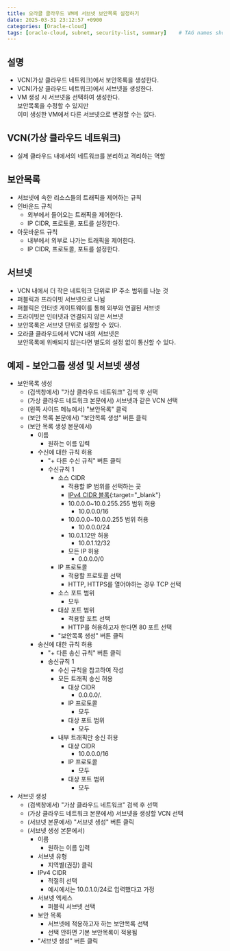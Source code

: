 ```yaml
---
title: 오라클 클라우드 VM에 서브넷 보안목록 설정하기
date: 2025-03-31 23:12:57 +0900
categories: [Oracle-cloud]
tags: [oracle-cloud, subnet, security-list, summary]    # TAG names should always be lowercase
---
```


## 설명
- VCN(가상 클라우드 네트워크)에서 보안목록을 생성한다.  
- VCN(가상 클라우드 네트워크)에서 서브넷을 생성한다.  
- VM 생성 시 서브넷을 선택하여 생성한다.  
  보안목록을 수정할 수 있지만   
  이미 생성한 VM에서 다른 서브넷으로 변경할 수는 없다.  

## VCN(가상 클라우드 네트워크)
- 실제 클라우드 내에서의 네트워크를 분리하고 격리하는 역할  

## 보안목록
- 서브넷에 속한 리소스들의 트래픽을 제어하는 규칙  
- 인바운드 규칙  
    - 외부에서 들어오는 트래픽을 제어한다.  
    - IP CIDR, 프로토콜,  포트를 설정한다.  
- 아웃바운드 규칙  
    - 내부에서 외부로 나가는 트래픽을 제어한다.  
    - IP CIDR, 프로토콜,  포트를 설정한다.  

## 서브넷
- VCN 내에서 더 작은 네트워크 단위로 IP 주소 범위를 나눈 것  
- 퍼블릭과 프라이빗 서브넷으로 나뉨  
- 퍼블릭은 인터넷 게이트웨이를 통해 외부와 연결된 서브넷  
- 프라이빗은 인터넷과 연결되지 않은 서브넷  
- 보안목록은 서브넷 단위로 설정할 수 있다.  
- 오라클 클라우드에서 VCN 내의 서브넷은   
  보안목록에 위배되지 않는다면 별도의 설정 없이 통신할 수 있다.  

## 예제 - 보안그룹 생성 및 서브넷 생성
- 보안목록 생성  
    - (검색창에서) "가상 클라우드 네트워크" 검색 후 선택  
    - (가상 클라우드 네트워크 본문에서) 서브넷과 같은 VCN 선택  
    - (왼쪽 사이드 메뉴에서) "보안목록" 클릭  
    - (보안 목록 본문에서) "보안목록 생성" 버튼 클릭  
    - (보안 목록 생성 본문에서)  
        - 이름  
            - 원하는 이름 입력  
        - 수신에 대한 규칙 허용  
            - "+ 다른 수신 규칙" 버튼 클릭  
            - 수신규칙 1  
                - 소스 CIDR  
                    - 적용할 IP 범위를 선택하는 곳  
                    - [IPv4 CIDR 블록](https://namu.wiki/w/CIDR#s-3.1){:target="_blank"}  
                    - 10.0.0.0~10.0.255.255 범위 허용  
                        - 10.0.0.0/16  
                    - 10.0.0.0~10.0.0.255 범위 허용  
                        - 10.0.0.0/24  
                    - 10.0.1.12만 허용  
                        - 10.0.1.12/32  
                    - 모든 IP 허용  
                        - 0.0.0.0/0  
                - IP 프로토콜  
                    - 적용할 프로토콜 선택  
                    - HTTP, HTTPS를 열어야하는 경우 TCP 선택  
                - 소스 포트 범위  
                    - 모두  
                - 대상 포트 범위  
                    - 적용할 포트 선택  
                    - HTTP를 허용하고자 한다면 80 포트 선택  
                - "보안목록 생성" 버튼 클릭  
        - 송신에 대한 규칙 허용  
            - "+ 다른 송신 규칙" 버튼 클릭  
            - 송신규칙 1  
                - 수신 규칙을 참고하여 작성  
                - 모든 트래픽 송신 허용  
                    - 대상 CIDR  
                        - 0.0.0.0/.  
                    - IP 프로토콜  
                        - 모두  
                    - 대상 포트 범위  
                        - 모두  
                - 내부 트래픽만 송신 허용  
                    - 대상 CIDR  
                        - 10.0.0.0/16  
                    - IP 프로토콜  
                        - 모두  
                    - 대상 포트 범위  
                        - 모두  
- 서브넷 생성  
    - (검색창에서) "가상 클라우드 네트워크" 검색 후 선택  
    - (가상 클라우드 네트워크 본문에서) 서브넷을 생성할 VCN 선택  
    - (서브넷 본문에서) "서브넷 생성" 버튼 클릭  
    - (서브넷 생성 본문에서)   
        - 이름  
            - 원하는 이름 입력  
        - 서브넷 유형  
            - 지역별(권장) 클릭  
        - IPv4 CIDR  
            - 적절히 선택  
            - 예시에서는 10.0.1.0/24로 입력했다고 가정  
        - 서브넷 엑세스  
            - 퍼블릭 서브넷 선택  
        - 보안 목록  
            - 서브넷에 적용하고자 하는 보안목록 선택  
            - 선택 안하면 기본 보안목록이 적용됨  
        - "서브넷 생성" 버튼 클릭  
